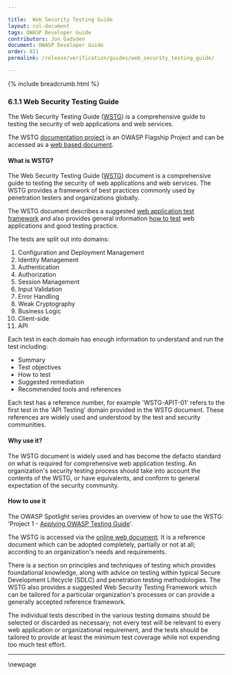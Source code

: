 ```yaml
---

title:  Web Security Testing Guide
layout: col-document
tags: OWASP Developer Guide
contributors: Jon Gadsden
document: OWASP Developer Guide
order: 811
permalink: /release/verification/guides/web_security_testing_guide/

---
```


{% include breadcrumb.html %}

### 6.1.1 Web Security Testing Guide

The Web Security Testing Guide ([WSTG][wstg]) is a comprehensive guide to testing the security of
web applications and web services.

The WSTG [documentation project][wstg] is an OWASP Flagship Project
and can be accessed as a [web based document][wstg-latest].

#### What is WSTG?

The Web Security Testing Guide ([WSTG][wstg]) document is a comprehensive guide to testing the security
of web applications and web services.
The WSTG provides a framework of best practices commonly used by penetration testers and organizations globally.

The WSTG document describes a suggested [web application test framework][wstg-framework]
and also provides general information [how to test][wstg-howto] web applications and good testing practice.

The tests are split out into domains:

1. Configuration and Deployment Management
2. Identity Management
3. Authentication
4. Authorization
5. Session Management
6. Input Validation
7. Error Handling
8. Weak Cryptography
9. Business Logic
10. Client-side
11. API

Each test in each domain has enough information to understand and run the test including:

* Summary
* Test objectives
* How to test
* Suggested remediation
* Recommended tools and references

Each test has a reference number, for example 'WSTG-APIT-01' refers to the first test in the 'API Testing' domain
provided in the WSTG document. These references are widely used and understood by the test and security communities.

#### Why use it?

The WSTG document is widely used and has become the defacto standard on
what is required for comprehensive web application testing.
An organization's security testing process should take into account the contents of the WSTG, or have equivalents,
and conform to general expectation of the security community.

#### How to use it

The OWASP Spotlight series provides an overview of how to use the WSTG:
'Project 1 - [Applying OWASP Testing Guide][spotlight01]'.

The WSTG is accessed via the [online web document][wstg-latest].
It is a reference document which can be adopted completely, partially or not at all;
according to an organization's needs and requirements.

There is a section on principles and techniques of testing which provides foundational knowledge,
along with advice on testing within typical Secure Development Lifecycle (SDLC) and penetration testing methodologies.
The WSTG also provides a suggested Web Security Testing Framework which can be tailored
for a particular organization's processes or can provide a generally accepted reference framework.

The individual tests described in the various testing domains should be selected or discarded as necessary;
not every test will be relevant to every web application or organizational requirement,
and the tests should be tailored to provide at least the minimum test coverage while not expending too much test effort.

----


[spotlight01]: https://youtu.be/bxQPePVDbQk
[wstg]: https://owasp.org/www-project-web-security-testing-guide/
[wstg-framework]: https://owasp.org/www-project-web-security-testing-guide/latest/3-The_OWASP_Testing_Framework/0-The_Web_Security_Testing_Framework
[wstg-howto]: https://owasp.org/www-project-web-security-testing-guide/latest/4-Web_Application_Security_Testing/
[wstg-latest]: https://owasp.org/www-project-web-security-testing-guide/stable/

\newpage
